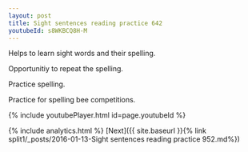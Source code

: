 ```yaml
---
layout: post
title: Sight sentences reading practice 642
youtubeId: s8WKBCQ8H-M
---
```

 
 
Helps to learn sight words and their spelling.

Opportunitiy to repeat the spelling. 

Practice spelling. 
 
Practice for spelling bee competitions. 
 
{% include youtubePlayer.html id=page.youtubeId %}
 
 
{% include analytics.html %} 
[Next]({{ site.baseurl }}{% link  split1/_posts/2016-01-13-Sight sentences reading practice 952.md%})
 
